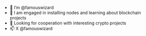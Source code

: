 - 👋 I’m @famouswizard
- 🌱 I am engaged in installing nodes and learning about blockchain projects
- 💞️ Looking for cooperation with interesting crypto projects
- 📫 X @famouswizard

<!---
famouswizard/famouswizard is a ✨ special ✨ repository because its `README.md` (this file) appears on your GitHub profile.
You can click the Preview link to take a look at your changes.
--->
